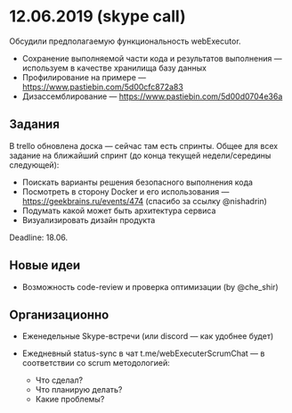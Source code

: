 # 12.06.2019 (skype call)

Обсудили предполагаемую функциональность webExecutor.

* Сохранение выполняемой части кода и результатов выполнения — используем в качестве хранилища базу данных
* Профилирование на примере — https://www.pastiebin.com/5d00cfc872a83
* Дизассемблирование — https://www.pastiebin.com/5d00d0704e36a

## Задания
В trello обновлена доска — сейчас там есть спринты. Общее для всех задание на ближайший спринт (до конца текущей недели/середины следующей):

* Поискать варианты решения безопасного выполнения кода
* Посмотреть в сторону Docker и его использования — https://geekbrains.ru/events/474 (спасибо за ссылку  @nishadrin)
* Подумать какой может быть архитектура сервиса
* Визуализировать дизайн продукта

Deadline: 18.06.

## Новые идеи

* Возможность code-review и проверка оптимизации (by @che_shir)

## Организационно

* Еженедельные Skype-встречи (или discord — как удобнее будет)
* Ежедневный status-sync в чат  t.me/webExecuterScrumChat — в соответствии со scrum методологией:

    * Что сделал?
    * Что планирую делать?
    * Какие проблемы?

